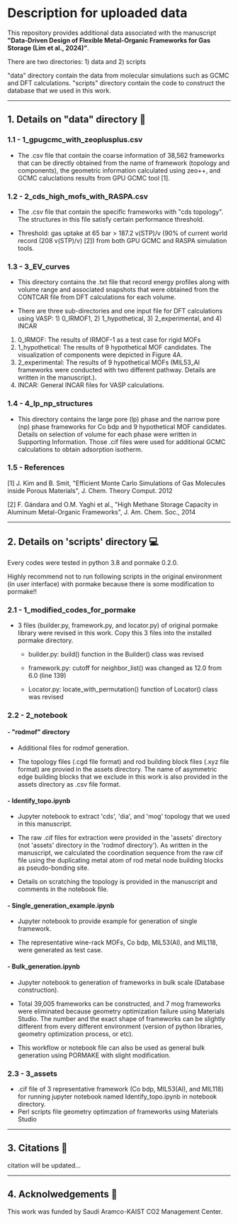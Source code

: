 # Description for uploaded data

This repository provides additional data associated with the manuscript **"Data-Driven Design of Flexible Metal-Organic Frameworks for Gas Storage (Lim et al., 2024)"**. </br>

There are two directories: 1) data and 2) scripts </br>

"data" directory contain the data from molecular simulations such as GCMC and DFT calculations. "scripts" directory contain the code to construct the database that we used in this work.

---



## 1. Details on "data" directory :floppy_disk:

### 1.1 - 1_gpugcmc_with_zeoplusplus.csv

- The .csv file that contain the coarse information of 38,562 frameworks that can be directly obtained from the name of framework (topology and components), the geometric information calculated using zeo++, and GCMC caluclations results from GPU GCMC tool [1].



### 1.2 - 2_cds_high_mofs_with_RASPA.csv

- The .csv file that contain the speciflc frameworks with "cds topology". The structures in this file satisfy certain performance threshold.

- Threshold: gas uptake at 65 bar > 187.2 v(STP)/v (90% of current world record (208 v(STP)/v) [2]) from both GPU GCMC and RASPA simulation tools.



### 1.3 - 3_EV_curves

- This directory contains the .txt file that record energy profiles along with volume range and associated snapshots that were obtained from the CONTCAR file from DFT calculations for each volume.

- There are three sub-directories and one input file for DFT calculations using VASP: 1) 0_IRMOF1, 2) 1_hypothetical, 3) 2_experimental, and 4) INCAR 

1. 0_IRMOF: The results of IRMOF-1 as a test case for rigid MOFs
2. 1_hypothetical: The results of 9 hypothetical MOF candidates. The visualization of components were depicted in Figure 4A. 
3. 2_experimental: The results of 9 hypothetical MOFs (MIL53_Al frameworks were conducted with two different pathway. Details are written in the manuscript.). 
4. INCAR: General INCAR files for VASP calculations.



### 1.4 - 4_lp_np_structures

- This directory contains the large pore (lp) phase and the narrow pore (np) phase frameworks for Co bdp and 9 hypothetical MOF candidates. Details on selection of volume for each phase were written in Supporting Information. Those .cif files were used for additional GCMC calculations to obtain adsorption isotherm.



### 1.5 - References

[1]  J. Kim and B. Smit, "Efficient Monte Carlo Simulations of Gas Molecules inside Porous Materials", J. Chem. Theory Comput. 2012

[2] F. Gándara and O.M. Yaghi et al., "High Methane Storage Capacity in Aluminum Metal-Organic Frameworks", J. Am. Chem. Soc., 2014

---



## 2. Details on 'scripts' directory :computer:

Every codes were tested in python 3.8 and pormake 0.2.0.</br>

Highly recommend not to run following scripts in the original environment (in user interface) with pormake because there is some modification to pormake!!



### 2.1 - 1_modified_codes_for_pormake

- 3 files (builder.py, framework.py, and locator.py) of original pormake library were revised in this work. Copy this 3 files into the installed pormake directory.

  - builder.py: build() function in the Builder() class was revised

  - framework.py: cutoff for neighbor_list() was changed as 12.0 from 6.0 (line 139)

  - Locator.py: locate_with_permutation() function of Locator() class was revised




### 2.2 - 2_notebook

#### - "rodmof" directory

- Additional files for rodmof generation.

- The topology files (.cgd file format) and rod building block files (.xyz file format) are provied in the assets directory. The name of asymmetric edge building blocks that we exclude in this work is also provided in the assets directory as .csv file format.

#### - Identify_topo.ipynb

- Jupyter notebook to extract 'cds', 'dia', and 'mog' topology that we used in this manuscript.

- The raw .cif files for extraction were provided in the 'assets' directory (not 'assets' directory in the 'rodmof directory'). As written in the manuscript, we calculated the coordination sequence from the raw cif file using the duplicating metal atom of rod metal node building blocks as pseudo-bonding site. 

- Details on scratching the topology is provided in the manuscript and comments in the notebook file.

#### - Single_generation_example.ipynb

- Jupyter notebook to provide example for generation of single framework.

- The representative wine-rack MOFs, Co bdp, MIL53(Al), and MIL118, were generated as test case.

#### - Bulk_generation.ipynb

- Jupyter notebook to generation of frameworks in bulk scale (Database construction).

- Total 39,005 frameworks can be constructed, and 7 mog frameworks were eliminated because geometry optimization failure using Materials Studio. The number and the exact shape of frameworks can be slightly different from every different environment (version of python libraries, geometry optimization process, or etc).

- This workflow or notebook file can also be used as general bulk generation using PORMAKE with slight modification.



### 2.3 - 3_assets

- .cif file of 3 representative framework (Co bdp, MIL53(Al), and MIL118) for running jupyter notebook named Identify_topo.ipynb in notebook directory.
- Perl scripts file geometry optimzation of frameworks using Materials Studio

---



## 3. Citations :page_with_curl:

citation will be updated...

---



## 4. Acknolwedgements :muscle:

This work was funded by Saudi Aramco-KAIST CO2 Management Center.